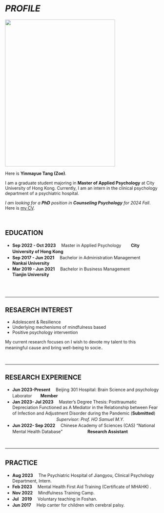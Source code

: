 # ***PROFILE***

<img src="https://yinmayuetang.github.io/images/yinmatang.jpg" class="floatpic" width="360" height="480">

Here is **Yinmayue Tang (Zoe)**.

I am a graduate student majoring in **Master of Applied Psychology** at City University of Hong Kong. Currently, I am an intern in the clinical psychology department of a psychiatric hospital.

*I am looking for a **PhD** position in **Counseling Psychology** for 2024 Fall*. Here is [my CV](https://yinmayue-tang.github.io/file/CV-TANGYinmayue.pdf).
  
<br>  
 
## **EDUCATION**

- **Sep 2022 - Oct 2023** 　Master in Applied Psychology 　　**City University of Hong Kong**　　　　　　　　　　　　　
- **Sep 2017 - Jun 2021** 　Bachelor in Administration Management　　 **Nankai University**
- **Mar 2019 - Jun 2021** 　Bachelor in Business Management　　　　　 **Tianjin University**

<br>　　　
 
---

## **RESAERCH INTEREST**
- Adolescent & Resilience
- Underlying mechenisms of mindfulness based 
- Positive psychology  intervention

My current research focuses on  I wish to devote my talent to this meaningful cause and bring well-being to socie．

<br>

---

## **RESEARCH EXPERIENCE**
- **Jun 2023-Present** 　Beijing 301 Hospital: Brain Science and psychology Laborator　　**Member**
- **Jan 2023- Jul 2023**　 Master’s Degree Thesis: Posttraumatic Depreciation Functioned as A Mediator in the Relationship between Fear of Infection and Adjustment Disorder during the Pandemic (**Submitted**)　　　　　　　　    
　　　　　　　　　　        *Supervisor: Prof. HO Samuel M.Y.*
- **Jun 2022- Sep 2022**　 Chinese Academy of Sciences (CAS)  “National Mental Health Database” 　　
　　                   　**Research Assistant**
　
<br>

---

## **PRACTICE**　

- **Aug 2023** 　The Psychiatric Hospital of Jiangyou, Clinical Psychology Department, Intern.
- **Feb 2023** 　Mental Health First Aid Training (Certificate of MHAHK) .
- **Nov 2022** 　Mindfulness Training Camp.
- **Jul &ensp;2019** 　Voluntary teaching in Foshan.
- **Jun 2017**　 Help canter for children with cerebral palsy.
